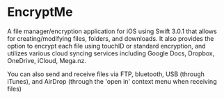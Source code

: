 # EncryptMe
A file manager/encryption application for iOS using Swift 3.0.1 that allows for creating/modifying files, folders, and downloads. 
It also provides the option to encrypt each file using touchID or standard encryption, and utilizes various
cloud syncing services including Google Docs, Dropbox, OneDrive, iCloud, Mega.nz. 

You can also send and receive files via FTP, bluetooth, USB (through iTunes), and AirDrop (through the 'open in' context menu 
when receiving files)
